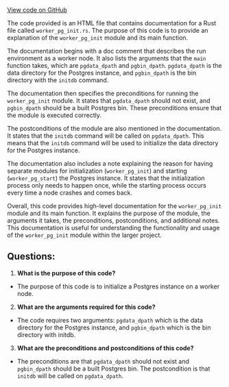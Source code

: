 [View code on GitHub](git@github.com:wangpatrick57/parkbench.git/target/doc/src/worker_pg_init/worker_pg_init.rs.html)

The code provided is an HTML file that contains documentation for a Rust file called `worker_pg_init.rs`. The purpose of this code is to provide an explanation of the `worker_pg_init` module and its main function.

The documentation begins with a doc comment that describes the run environment as a worker node. It also lists the arguments that the `main` function takes, which are `pgdata_dpath` and `pgbin_dpath`. `pgdata_dpath` is the data directory for the Postgres instance, and `pgbin_dpath` is the bin directory with the `initdb` command.

The documentation then specifies the preconditions for running the `worker_pg_init` module. It states that `pgdata_dpath` should not exist, and `pgbin_dpath` should be a built Postgres bin. These preconditions ensure that the module is executed correctly.

The postconditions of the module are also mentioned in the documentation. It states that the `initdb` command will be called on `pgdata_dpath`. This means that the `initdb` command will be used to initialize the data directory for the Postgres instance.

The documentation also includes a note explaining the reason for having separate modules for initialization (`worker_pg_init`) and starting (`worker_pg_start`) the Postgres instance. It states that the initialization process only needs to happen once, while the starting process occurs every time a node crashes and comes back.

Overall, this code provides high-level documentation for the `worker_pg_init` module and its main function. It explains the purpose of the module, the arguments it takes, the preconditions, postconditions, and additional notes. This documentation is useful for understanding the functionality and usage of the `worker_pg_init` module within the larger project.
## Questions: 
 1. **What is the purpose of this code?**
- The purpose of this code is to initialize a Postgres instance on a worker node.

2. **What are the arguments required for this code?**
- The code requires two arguments: `pgdata_dpath` which is the data directory for the Postgres instance, and `pgbin_dpath` which is the bin directory with initdb.

3. **What are the preconditions and postconditions of this code?**
- The preconditions are that `pgdata_dpath` should not exist and `pgbin_dpath` should be a built Postgres bin. The postcondition is that `initdb` will be called on `pgdata_dpath`.
